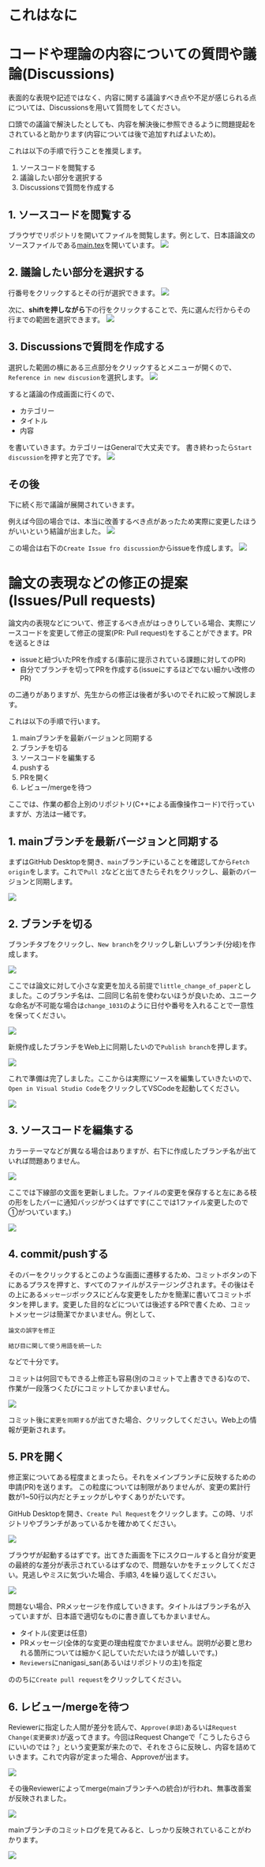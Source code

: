 # これはなに
# コードや理論の内容についての質問や議論(Discussions)
表面的な表現や記述ではなく、内容に関する議論すべき点や不足が感じられる点については、Discussionsを用いて質問をしてください。

口頭での議論で解決したとしても、内容を解決後に参照できるように問題提起をされていると助かります(内容については後で追加すればよいため)。

これは以下の手順で行うことを推奨します。
1. ソースコードを閲覧する
2. 議論したい部分を選択する
3. Discussionsで質問を作成する

## 1. ソースコードを閲覧する
ブラウザでリポジトリを開いてファイルを閲覧します。例として、日本語論文のソースファイルである[main.tex](../papers/../paper/main_ja/main.tex)を開いています。
![](images/contribute/2022-10-31-12-23-34.png)

## 2. 議論したい部分を選択する
行番号をクリックするとその行が選択できます。
![](images/contribute/2022-10-31-12-22-25.png)

次に、**shiftを押しながら**下の行をクリックすることで、先に選んだ行からその行までの範囲を選択できます。
![](images/contribute/2022-10-31-12-23-03.png)

## 3. Discussionsで質問を作成する
選択した範囲の横にある三点部分をクリックするとメニューが開くので、`Reference in new discusion`を選択します。
![](images/contribute/2022-10-31-12-30-27.png)

すると議論の作成画面に行くので、
+ カテゴリー
+ タイトル
+ 内容

を書いていきます。カテゴリーはGeneralで大丈夫です。
書き終わったら`Start discussion`を押すと完了です。
![](images/contribute/2022-10-31-12-36-03.png)

## その後
下に続く形で議論が展開されていきます。

例えば今回の場合では、本当に改善するべき点があったため実際に変更したほうがいいという結論が出ました。
![](images/contribute/2022-10-31-12-45-20.png)

この場合は右下の`Create Issue fro discussion`からissueを作成します。
![](images/contribute/2022-10-31-12-54-29.png)

# 論文の表現などの修正の提案(Issues/Pull requests)
論文内の表現などについて、修正するべき点がはっきりしている場合、実際にソースコードを変更して修正の提案(PR: Pull request)をすることができます。PRを送るときは
+ issueと紐づいたPRを作成する(事前に提示されている課題に対してのPR)
+ 自分でブランチを切ってPRを作成する(issueにするほどでない細かい改修のPR)

の二通りがありますが、先生からの修正は後者が多いのでそれに絞って解説します。


これは以下の手順で行います。
1. mainブランチを最新バージョンと同期する
2. ブランチを切る
3. ソースコードを編集する
4. pushする
5. PRを開く
6. レビュー/mergeを待つ

ここでは、作業の都合上別のリポジトリ(C++による画像操作コード)で行っていますが、方法は一緒です。

## 1. mainブランチを最新バージョンと同期する
まずはGitHub Desktopを開き、`main`ブランチにいることを確認してから`Fetch origin`をします。これで`Pull 2`などと出てきたらそれをクリックし、最新のバージョンと同期します。

![](images/contribute/2022-10-31-16-13-25.png)

## 2. ブランチを切る
ブランチタブをクリックし、`New branch`をクリックし新しいブランチ(分岐)を作成します。

![](images/contribute/2022-10-31-16-16-19.png)

ここでは論文に対して小さな変更を加える前提で`little_change_of_paper`としました。このブランチ名は、二回同じ名前を使わないほうが良いため、ユニークな命名が不可能な場合は`change_1031`のように日付や番号を入れることで一意性を保ってください。

![](images/contribute/2022-10-31-16-17-33.png)

新規作成したブランチをWeb上に同期したいので`Publish branch`を押します。

![](images/contribute/2022-10-31-16-35-03.png)

これで準備は完了しました。ここからは実際にソースを編集していきたいので、`Open in Visual Studio Code`をクリックしてVSCodeを起動してください。

![](images/contribute/2022-10-31-16-20-38.png)

## 3. ソースコードを編集する
カラーテーマなどが異なる場合はありますが、右下に作成したブランチ名が出ていれば問題ありません。

![](images/contribute/2022-10-31-16-22-46.png)

ここでは下線部の文面を更新しました。ファイルの変更を保存すると左にある枝の形をしたバーに通知バッジがつくはずです(ここでは1ファイル変更したので①がついています。)

![](images/contribute/2022-10-31-16-25-34.png)

## 4. commit/pushする
そのバーをクリックするとこのような画面に遷移するため、コミットボタンの下にあるプラスを押すと、すべてのファイルがステージングされます。その後はその上にある`メッセージ`ボックスにどんな変更をしたかを簡潔に書いてコミットボタンを押します。変更した目的などについては後述するPRで書くため、コミットメッセージは簡潔でかまいません。例として、
```
論文の誤字を修正
```
```
結び目に関して使う用語を統一した
```
などで十分です。

コミットは何回でもできる上修正も容易(別のコミットで上書きできる)なので、作業が一段落つくたびにコミットしてかまいません。

![](images/contribute/2022-10-31-16-34-17.png)

コミット後に`変更を同期する`が出てきた場合、クリックしてください。Web上の情報が更新されます。

## 5. PRを開く
修正案についてある程度まとまったら。それをメインブランチに反映するための申請(PR)を送ります。
この粒度については制限がありませんが、変更の累計行数が1~50行以内だとチェックがしやすくありがたいです。

GitHub Desktopを開き、`Create Pul Request`をクリックします。この時、リポジトリやブランチがあっているかを確かめてください。

![](images/contribute/2022-10-31-16-42-16.png)

ブラウザが起動するはずです。出てきた画面を下にスクロールすると自分が変更の最終的な差分が表示されているはずなので、問題ないかをチェックしてください。見逃しやミスに気づいた場合、手順3, 4を繰り返してください。

![](images/contribute/2022-10-31-16-45-28.png)

問題ない場合、PRメッセージを作成していきます。タイトルはブランチ名が入っていますが、日本語で適切なものに書き直してもかまいません。
+ タイトル(変更は任意)
+ PRメッセージ(全体的な変更の理由程度でかまいません。説明が必要と思われる箇所については細かく記していただいたほうが嬉しいです。)
+ `Reviewers`にnanigasi_san(あるいはリポジトリの主)を指定

ののちに`Create pull request`をクリックしてください。
## 6. レビュー/mergeを待つ
Reviewerに指定した人間が差分を読んで、`Approve(承認)`あるいは`Request Change(変更要求)`が返ってきます。今回はRequest Changeで「こうしたらさらにいいのでは？」という変更案が来たので、それをさらに反映し、内容を詰めていきます。これで内容が定まった場合、Approveが出ます。

![](images/contribute/2022-10-31-16-54-32.png)

その後Reviewerによってmerge(mainブランチへの統合)が行われ、無事改善案が反映されました。

![](images/contribute/2022-10-31-16-58-38.png)

mainブランチのコミットログを見てみると、しっかり反映されていることがわかります。

![](images/contribute/2022-10-31-16-59-34.png)